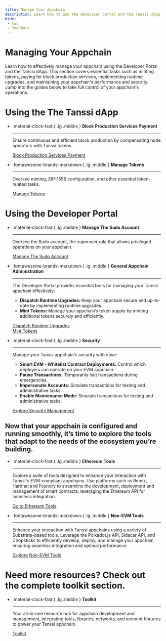 ```yaml
---
title: Manage Your Appchain
description: Learn how to use the developer portal and the Tanssi dApp to manage your appchain, including minting tokens, paying for block production services, and more.
hide:
 - toc
 - feedback
---
```


# Managing Your Appchain

Learn how to effectively manage your appchain using the Developer Portal and the Tanssi dApp. This section covers essential tasks such as minting tokens, paying for block production services, implementing runtime upgrades, and maintaining your appchain's performance and security. Jump into the guides below to take full control of your appchain's operations.

# Using the The Tanssi dApp

<div class="grid cards" markdown>

-   :material-clock-fast:{ .lg .middle } __Block Production Services Payment__

    ---

    Ensure continuous and efficient block production by compensating node operators with Tanssi tokens.

    [Block Production Services Payment](dapp/services-payment.md)

-   :fontawesome-brands-markdown:{ .lg .middle } __Manage Tokens__

    ---

    Oversee minting, EIP-1559 configuration, and other essential token-related tasks.

    [Manage Tokens](dapp/manage-tokens.md)

</div>

# Using the Developer Portal

<div class="grid cards" markdown>

-   :material-clock-fast:{ .lg .middle } __Manage The Sudo Account__

    ---

    Oversee the Sudo account, the superuser role that allows privileged operations on your appchain.

    [Manage The Sudo Account](developer-portal/sudo.md)

-   :fontawesome-brands-markdown:{ .lg .middle } __General Appchain Administration__

    ---

    The Developer Portal provides essential tools for managing your Tanssi appchain effectively:

    - **Dispatch Runtime Upgrades:** Keep your appchain secure and up-to-date by implementing runtime upgrades.
    - **Mint Tokens:** Manage your appchain’s token supply by minting additional tokens securely and efficiently.

    [Dispatch Runtime Upgrades](developer-portal/upgrade.md)  
    [Mint Tokens](developer-portal/minting.md)

</div>

<div class="grid cards" markdown>

-   :material-clock-fast:{ .lg .middle } __Security__

    ---

    Manage your Tanssi appchain's security with ease:
      
    - **Smart EVM - Whitelist Contract Deployments:** Control which deployers can operate on your EVM appchain.
    - **Pause Transactions:** Temporarily halt transactions during emergencies.
    - **Impersonate Accounts:** Simulate transactions for testing and administrative tasks.
    - **Enable Maintenance Mode:** Simulate transactions for testing and administrative tasks.

    [Explore Security Management](developer-portal/index.md)

</div>

## Now that your appchain is configured and running smoothly, it’s time to explore the tools that adapt to the needs of the ecosystem you’re building.

<div class="grid cards" markdown>

-   :material-clock-fast:{ .lg .middle } __Ethereum Tools__

    ---

    Explore a suite of tools designed to enhance your interaction with Tanssi's EVM-compliant appchains. Use platforms such as Remix, Hardhat and Foundry to streamline the development, deployment and management of smart contracts, leveraging the Ethereum API for seamless integration.

    [Go to Ethereum Tools](../../builders/toolkit/ethereum-api/index.md)

-   :fontawesome-brands-markdown:{ .lg .middle } __Non-EVM Tools__

    ---

    Enhance your interaction with Tanssi appchains using a variety of Substrate-based tools. Leverage the Polkadot.js API, Sidecar API, and Chopsticks to efficiently develop, deploy, and manage your appchain, ensuring seamless integration and optimal performance.

    [Explore Non-EVM Tools](../../builders/toolkit/substrate-api/index.md)

</div>

# Need more resources? Check out the complete toolkit section.

<div class="grid cards" markdown>

-   :material-clock-fast:{ .lg .middle } __Toolkit__

    ---
    
    Your all-in-one resource hub for appchain development and management, integrating tools, libraries, networks, and account features to power your Tanssi appchain.

    [Toolkit](../../builders/toolkit/index.md)

</div>